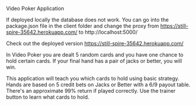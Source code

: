 Video Poker Application

If deployed locally the database does not work. You can go into the package.json file in the client folder and change the proxy from https://still-spire-35642.herokuapp.com/ to http://localhost:5000/

Check out the deployed version https://still-spire-35642.herokuapp.com/

In Video Poker you are dealt 5 random cards and you have one chance to hold certain cards. If your final hand has a pair of jacks or better, you will win.

This application will teach you which cards to hold using basic strategy. Hands are based on 5 credit bets on Jacks or Better with a 6/9 payout table. There's an approximate 99% return if played correctly. Use the trainer button to learn what cards to hold.

